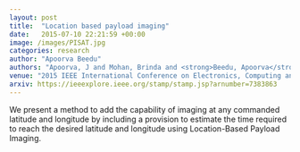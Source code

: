 ```yaml
---
layout: post
title:  "Location based payload imaging"
date:   2015-07-10 22:21:59 +00:00
image: /images/PISAT.jpg
categories: research
author: "Apoorva Beedu"
authors: "Apoorva, J and Mohan, Brinda and <strong>Beedu, Apoorva</strong> and Nayak, Mahendra M and Rao, Divya and Agrawal, VK"
venue: "2015 IEEE International Conference on Electronics, Computing and Communication Technologies (CONECCT)"
arxiv: https://ieeexplore.ieee.org/stamp/stamp.jsp?arnumber=7383863
---
```

We present a method to add the capability of imaging at any commanded latitude and longitude by including a provision to estimate the time required to reach the desired latitude and longitude using Location-Based Payload Imaging.